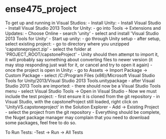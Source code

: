 # ense475_project
To get up and running in Visual Studios:
    - Install Unity: 
    - Install Visual Studio
    - Install Visual Studio 2013 Tools for Unity:
        - go into Tools -> Extensions and Updates:
            - Choose Online
            - search 'unity'
            - select and install 'Visual Studio 2013 Tools for Unity'
    - Start up unity:
        - go through Unity setup
        - after setup, select existing project:
            - go to directory where you unzipped 'capstoneproject.zip'
            - select the folder at 'PROJECT_ROOT/capstoneProject'
            - Unity should then attempt to import it, it will probably say something about converting files to 
                newer version (it may stop responding just wait for it, or cancel and try to open it again)
        - once the project is open in Unity:
            - go to Assets -> Import Package -> Custom Package
            - select /C:/Program Files (x86)/Microsoft Visual Studio Tools for Unity/2013/Visual Studio 2013 Tools.unitypackage
        - after Visual Studio 2013 Tools are imported:
            - there should now be a Visual Studio Tools menu
            - select Visual Studio Tools -> Open in Visual Studio
    - Now we must include the test project:
        - first ensure it is cloned from the git repository
        - in Visual Studio, with the capstoneProject still loaded, right click on 'UnityVS.capstoneproject' in the Solution Explorer
        - Add -> Existing Project
        - select the project from the git repository
    - Everything should be complete, the Nuget package manager may complain that you need to download some packages, feel free
        to do so.

To Run Tests:
    -Test -> Run -> All Tests


            
        
